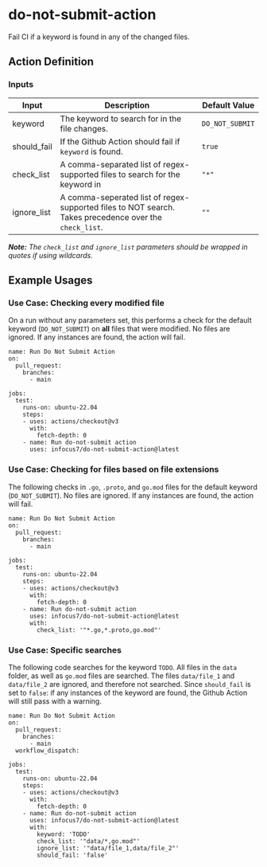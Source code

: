 # do-not-submit-action
Fail CI if a keyword is found in any of the changed files.

## Action Definition

### Inputs

| Input   | Description | Default Value |
|----|----|----|
| keyword  | The keyword to search for in the file changes. | `DO_NOT_SUBMIT` |
| should_fail | If the Github Action should fail if `keyword` is found. | `true` |
| check_list  | A comma-separated list of regex-supported files to search for the keyword in | `"*"` |
| ignore_list | A comma-seperated list of regex-supported files to NOT search. Takes precedence over the `check_list`. | `""` |

_**Note:** The `check_list` and `ignore_list` parameters should be wrapped in quotes if using wildcards._

## Example Usages

### Use Case: Checking every modified file
On a run without any parameters set, this performs a check for the default keyword (`DO_NOT_SUBMIT`) on **all** files that were modified. 
No files are ignored.
If any instances are found, the action will fail.
```
name: Run Do Not Submit Action
on:
  pull_request:
    branches:
      - main

jobs:
  test:
    runs-on: ubuntu-22.04
    steps:
    - uses: actions/checkout@v3
      with:
        fetch-depth: 0
    - name: Run do-not-submit action
      uses: infocus7/do-not-submit-action@latest
```

### Use Case: Checking for files based on file extensions
The following checks in `.go`, `.proto`, and `go.mod` files for the default keyword (`DO_NOT_SUBMIT`). 
No files are ignored.
If any instances are found, the action will fail.
```
name: Run Do Not Submit Action
on:
  pull_request:
    branches:
      - main

jobs:
  test:
    runs-on: ubuntu-22.04
    steps:
    - uses: actions/checkout@v3
      with:
        fetch-depth: 0
    - name: Run do-not-submit action
      uses: infocus7/do-not-submit-action@latest
      with:
        check_list: '"*.go,*.proto,go.mod"'
```


### Use Case: Specific searches
The following code searches for the keyword `TODO`.
All files in the `data` folder, as well as `go.mod` files are searched. 
The files `data/file_1` and `data/file_2` are ignored, and therefore not searched.
Since `should_fail` is set to `false`: if any instances of the keyword are found, the Github Action will still pass with a warning.
```
name: Run Do Not Submit Action
on:
  pull_request:
    branches:
      - main
  workflow_dispatch:

jobs:
  test:
    runs-on: ubuntu-22.04
    steps:
    - uses: actions/checkout@v3
      with:
        fetch-depth: 0
    - name: Run do-not-submit action
      uses: infocus7/do-not-submit-action@latest
      with:
        keyword: 'TODO'
        check_list: '"data/*,go.mod"'
        ignore_list: '"data/file_1,data/file_2"'
        should_fail: 'false'
```
